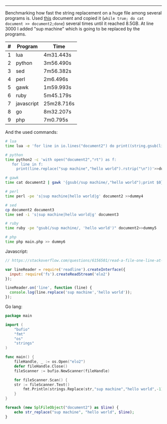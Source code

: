 
---

Benchmarking how fast the string replacement on a huge file among several programs is. Used [this](https://www.ietf.org/rfc/rfc3261.txt) document and copied it (`while true; do cat document >> document2;done`) several times until it reached 8.5GB. At line 3000 I added "sup machine" which is going to be replaced by the programs.

| \# | Program    | Time       |
|----|------------|------------|
| 1  | lua        | 4m31.443s  |
| 2  | python     | 3m56.490s  |
| 3  | sed        | 7m56.382s  |
| 4  | perl       | 2m6.496s   |
| 5  | gawk       | 1m59.993s  |
| 6  | ruby       | 5m45.179s  |
| 7  | javascript | 25m28.716s |
| 8  | go         | 8m32.207s  |
| 9  | php        | 7m0.795s   |

And the used commands:

```bash
# lua
time lua -e 'for line in io.lines("document2") do print((string.gsub(line,"sup machine","hello world")));end' >> dummy

# python
time python2 -c 'with open("document2","rt") as f:                                
   for line in f:
     print(line.replace("sup machine","hello world").rstrip("\n"))'>>dummy2

# gawk
time cat document2 | gawk '{gsub(/sup machine/,"hello world");print $0}' >> dummy3

# perl
time perl -pe 's|sup machine|hello world|g' document2 >>dummy4

# sed
cp document2 document3
time sed -i 's|sup machine|hello world|g' document3

# ruby
time ruby -pe "gsub(/sup machine/, 'hello world')" document2>>dummy5

# php
time php main.php >> dummy6
```

Javascript:

```javascript
// https://stackoverflow.com/questions/6156501/read-a-file-one-line-at-a-time-in-node-js

var lineReader = require('readline').createInterface({
  input: require('fs').createReadStream('elo2')
});

lineReader.on('line', function (line) {
  console.log(line.replace('sup machine','hello world'));
});
```

Go lang:

```go
package main

import (
	"bufio"
	"fmt"
	"os"
	"strings"
)

func main() {
	fileHandle, _ := os.Open("elo2")
	defer fileHandle.Close()
	fileScanner := bufio.NewScanner(fileHandle)

	for fileScanner.Scan() {
    str := fileScanner.Text()
		fmt.Println(strings.Replace(str,"sup machine","hello world",-1))
	}
}
```

```php
foreach (new SplFileObject("document2") as $line) {
    echo str_replace("sup machine", "hello world", $line);
}
```
